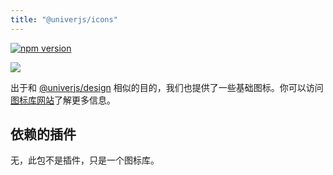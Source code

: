 ```yaml
---
title: "@univerjs/icons"
---
```


[![npm version](https://img.shields.io/npm/v/@univerjs/icons)](https://npmjs.org/package/@univerjs/icons)

![](/img/icons-preview.png)

出于和 [@univerjs/design](/guides/plugins/common/design) 相似的目的，我们也提供了一些基础图标。你可以访问[图标库网站](https://univer-icons.vercel.app/)了解更多信息。

## 依赖的插件

无，此包不是插件，只是一个图标库。
